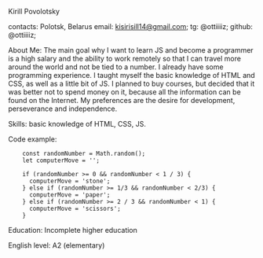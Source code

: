 Kirill Povolotsky

contacts:
Polotsk, Belarus
email: kisirisill14@gmail.com;
tg: @ottiiiiz;
github: @ottiiiiz;

About Me:
The main goal why I want to learn JS and become a programmer is a high salary and the ability to work remotely so that I can travel more around the world and not be tied to a number.
I already have some programming experience.
I taught myself the basic knowledge of HTML and CSS, as well as a little bit of JS.
I planned to buy courses, but decided that it was better not to spend money on it, because all the information can be found on the Internet.
My preferences are the desire for development, perseverance and independence.

Skills: basic knowledge of HTML, CSS, JS.

Code example:

        const randomNumber = Math.random();
        let computerMove = '';

        if (randomNumber >= 0 && randomNumber < 1 / 3) {
          computerMove = 'stone';
        } else if (randomNumber >= 1/3 && randomNumber < 2/3) {
          computerMove = 'paper';
        } else if (randomNumber >= 2 / 3 && randomNumber < 1) {
          computerMove = 'scissors';
        }

Education: Incomplete higher education

English level: A2 (elementary)

